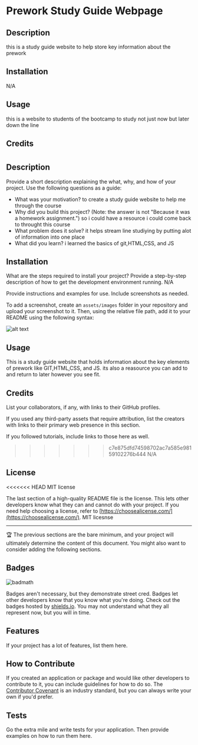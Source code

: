 
# Prework Study Guide Webpage

## Description

this is a study guide website to help store key information about the prework 

## Installation

N/A

## Usage

this is a website to students of the bootcamp to study not just now but later down the line 

## Credits


# <prework study guide>

## Description

Provide a short description explaining the what, why, and how of your project. Use the following questions as a guide:

- What was your motivation? to create a study guide website to help me through the course 
- Why did you build this project? (Note: the answer is not "Because it was a homework assignment.") so i could have a resource i could come back to throught this course
- What problem does it solve? it helps stream line studiying by putting alot of information into one place 
- What did you learn? i learned the basics of git,HTML,CSS, and JS


## Installation

What are the steps required to install your project? Provide a step-by-step description of how to get the development environment running.
N/A

Provide instructions and examples for use. Include screenshots as needed.

To add a screenshot, create an `assets/images` folder in your repository and upload your screenshot to it. Then, using the relative file path, add it to your README using the following syntax:

![alt text](assets/images/screenshot.png)

## Usage 
This is a study guide website that holds information about the key elements of prework like GIT,HTML,CSS, and JS. its also a reasource you can add to and return to later however you see fit.


## Credits 

List your collaborators, if any, with links to their GitHub profiles.

If you used any third-party assets that require attribution, list the creators with links to their primary web presence in this section.

If you followed tutorials, include links to those here as well.
>>>>>>> c7e875dfd74598702ac7a585e98159102276b444
N/A

## License

<<<<<<< HEAD
MIT license

The last section of a high-quality README file is the license. This lets other developers know what they can and cannot do with your project. If you need help choosing a license, refer to [https://choosealicense.com/](https://choosealicense.com/). 
MIT licesnse

---

🏆 The previous sections are the bare minimum, and your project will ultimately determine the content of this document. You might also want to consider adding the following sections.

## Badges

![badmath](https://img.shields.io/github/languages/top/nielsenjared/badmath)

Badges aren't necessary, but they demonstrate street cred. Badges let other developers know that you know what you're doing. Check out the badges hosted by [shields.io](https://shields.io/). You may not understand what they all represent now, but you will in time.

## Features

If your project has a lot of features, list them here.

## How to Contribute

If you created an application or package and would like other developers to contribute to it, you can include guidelines for how to do so. The [Contributor Covenant](https://www.contributor-covenant.org/) is an industry standard, but you can always write your own if you'd prefer.

## Tests

Go the extra mile and write tests for your application. Then provide examples on how to run them here.

